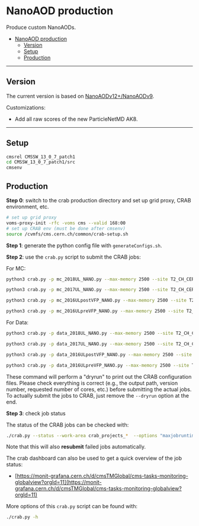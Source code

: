 # NanoAOD production

Produce custom NanoAODs.

<!-- TOC -->

- [NanoAOD production](#nanoaod-production)
    - [Version](#version)
    - [Setup](#setup)
    - [Production](#production)

<!-- /TOC -->

---

## Version

The current version is based on [NanoAODv12+/NanoAODv9](https://gitlab.cern.ch/cms-nanoAOD/nanoaod-doc/-/wikis/Releases/NanoAODv9).

Customizations:

- Add all raw scores of the new ParticleNetMD AK8.

---

## Setup

```bash
cmsrel CMSSW_13_0_7_patch1
cd CMSSW_13_0_7_patch1/src
cmsenv
```

## Production

**Step 0**: switch to the crab production directory and set up grid proxy, CRAB environment, etc.

```bash
# set up grid proxy
voms-proxy-init -rfc -voms cms --valid 168:00
# set up CRAB env (must be done after cmsenv)
source /cvmfs/cms.cern.ch/common/crab-setup.sh
```

**Step 1**: generate the python config file with `generateConfigs.sh`.

**Step 2**: use the `crab.py` script to submit the CRAB jobs:

For MC:

```bash
python3 crab.py -p mc_2018UL_NANO.py --max-memory 2500 --site T2_CH_CERN -o /store/group/cmst3/group/hh/NanoAOD/20230614_newPN/2018/mc -t NanoAOD-14Jun2023_newPN -i mc/mc_2018.conf --num-cores 1 -s FileBased -n 2 --work-area crab_projects_2018UL --dryrun

python3 crab.py -p mc_2017UL_NANO.py --max-memory 2500 --site T2_CH_CERN -o /store/group/cmst3/group/hh/NanoAOD/20230614_newPN/2017/mc -t NanoAOD-14Jun2023_newPN -i mc/mc_2017.conf --num-cores 1 -s FileBased -n 2 --work-area crab_projects_2017UL --dryrun

python3 crab.py -p mc_2016ULpostVFP_NANO.py --max-memory 2500 --site T2_CH_CERN -o /store/group/cmst3/group/hh/NanoAOD/20230614_newPN/2016/mc -t NanoAOD-14Jun2023_newPN -i mc/mc_2016post.conf --num-cores 1 -s FileBased -n 2 --work-area crab_projects_2016ULpostVFP --dryrun

python3 crab.py -p mc_2016ULpreVFP_NANO.py --max-memory 2500 --site T2_CH_CERN -o /store/group/cmst3/group/hh/NanoAOD/20230614_newPN/2016APV/mc -t NanoAOD-14Jun2023_newPN -i mc/mc_2016pre.conf --num-cores 1 -s FileBased -n 2 --work-area crab_projects_2016ULpreVFP --dryrun
```

For Data:

```bash
python3 crab.py -p data_2018UL_NANO.py --max-memory 2500 --site T2_CH_CERN -o /store/group/cmst3/group/hh/NanoAOD/20230614_newPN/2018/data -t NanoAOD-14Jun2023_newPN -i data/data_2018.conf --num-cores 1 -s EventAwareLumiBased -n 100000 -j 'https://cms-service-dqmdc.web.cern.ch/CAF/certification/Collisions18/13TeV/Legacy_2018/Cert_314472-325175_13TeV_Legacy2018_Collisions18_JSON.txt' --work-area crab_projects_data_2018UL --dryrun

python3 crab.py -p data_2017UL_NANO.py --max-memory 2500 --site T2_CH_CERN -o /store/group/cmst3/group/hh/NanoAOD/20230614_newPN/2017/data -t NanoAOD-14Jun2023_newPN -i data/data_2017.conf --num-cores 1 -s EventAwareLumiBased -n 100000 -j 'https://cms-service-dqmdc.web.cern.ch/CAF/certification/Collisions17/13TeV/Legacy_2017/Cert_294927-306462_13TeV_UL2017_Collisions17_GoldenJSON.txt' --work-area crab_projects_data_2017UL --dryrun

python3 crab.py -p data_2016ULpostVFP_NANO.py --max-memory 2500 --site T2_CH_CERN -o /store/group/cmst3/group/hh/NanoAOD/20230614_newPN/2016/data -t NanoAOD-14Jun2023_newPN -i data/data_2016post.conf --num-cores 1 -s EventAwareLumiBased -n 100000 -j 'https://cms-service-dqmdc.web.cern.ch/CAF/certification/Collisions16/13TeV/Legacy_2016/Cert_271036-284044_13TeV_Legacy2016_Collisions16_JSON.txt' --work-area crab_projects_data_2016ULpostVFP --dryrun

python3 crab.py -p data_2016ULpreVFP_NANO.py --max-memory 2500 --site T2_CH_CERN -o /store/group/cmst3/group/hh/NanoAOD/20230614_newPN/2016APV/data -t NanoAOD-14Jun2023_newPN -i data/data_2016pre.conf --num-cores 1 -s EventAwareLumiBased -n 100000 -j 'https://cms-service-dqmdc.web.cern.ch/CAF/certification/Collisions16/13TeV/Legacy_2016/Cert_271036-284044_13TeV_Legacy2016_Collisions16_JSON.txt' --work-area crab_projects_data_2016ULpreVFP --dryrun
```

These command will perform a "dryrun" to print out the CRAB configuration files. Please check everything is correct (e.g., the output path, version number, requested number of cores, etc.) before submitting the actual jobs. To actually submit the jobs to CRAB, just remove the `--dryrun` option at the end.

**Step 3**: check job status

The status of the CRAB jobs can be checked with:

```bash
./crab.py --status --work-area crab_projects_*  --options "maxjobruntime=2500 maxmemory=2500" && ./crab.py --summary
```

Note that this will also **resubmit** failed jobs automatically.

The crab dashboard can also be used to get a quick overview of the job status:

- [https://monit-grafana.cern.ch/d/cmsTMGlobal/cms-tasks-monitoring-globalview?orgId=11](https://monit-grafana.cern.ch/d/cmsTMGlobal/cms-tasks-monitoring-globalview?orgId=11)

More options of this `crab.py` script can be found with:

```bash
./crab.py -h
```
